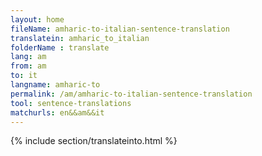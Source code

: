 ```yaml
---
layout: home
fileName: amharic-to-italian-sentence-translation
translatein: amharic_to_italian
folderName : translate
lang: am
from: am
to: it
langname: amharic-to
permalink: /am/amharic-to-italian-sentence-translation
tool: sentence-translations
matchurls: en&&am&&it
---
```

{% include section/translateinto.html %}
